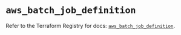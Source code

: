 # `aws_batch_job_definition`

Refer to the Terraform Registry for docs: [`aws_batch_job_definition`](https://registry.terraform.io/providers/hashicorp/aws/5.77.0/docs/resources/batch_job_definition).

